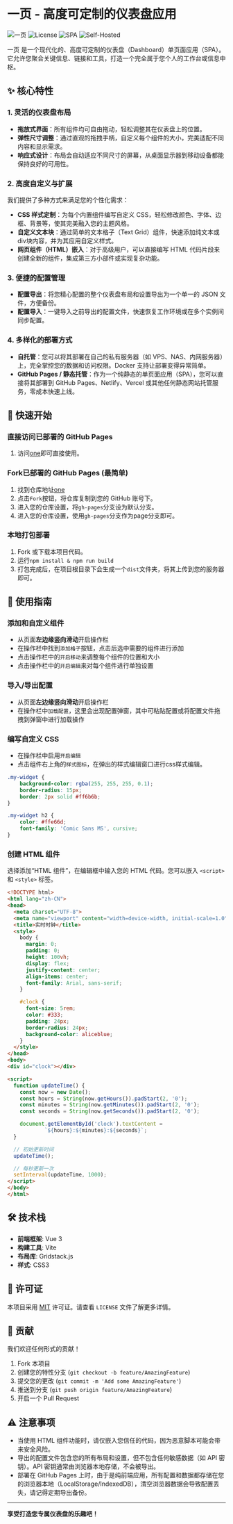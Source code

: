# 一页 - 高度可定制的仪表盘应用

![一页](https://img.shields.io/badge/Version-1.0.0-brightgreen) ![License](https://img.shields.io/badge/License-MIT-blue) ![SPA](https://img.shields.io/badge/SPA-Yes-success) ![Self-Hosted](https://img.shields.io/badge/Self--Hosted-Yes-important)

一页 是一个现代化的、高度可定制的仪表盘（Dashboard）单页面应用（SPA）。它允许您聚合关键信息、链接和工具，打造一个完全属于您个人的工作台或信息中枢。

## ✨ 核心特性

### 1. 灵活的仪表盘布局

- **拖放式界面**：所有组件均可自由拖动，轻松调整其在仪表盘上的位置。
- **弹性尺寸调整**：通过直观的拖拽手柄，自定义每个组件的大小，完美适配不同内容和显示需求。
- **响应式设计**：布局会自动适应不同尺寸的屏幕，从桌面显示器到移动设备都能保持良好的可用性。

### 2. 高度自定义与扩展

我们提供了多种方式来满足您的个性化需求：

- **CSS 样式定制**：为每个内置组件编写自定义 CSS，轻松修改颜色、字体、边框、背景等，使其完美融入您的主题风格。
- **自定义文本块**：通过简单的文本格子（Text Grid）组件，快速添加纯文本或div块内容，并为其应用自定义样式。
- **网页组件（HTML）嵌入**：对于高级用户，可以直接编写 HTML 代码片段来创建全新的组件，集成第三方小部件或实现复杂功能。

### 3. 便捷的配置管理

- **配置导出**：将您精心配置的整个仪表盘布局和设置导出为一个单一的 JSON 文件，方便备份。
- **配置导入**：一键导入之前导出的配置文件，快速恢复工作环境或在多个实例间同步配置。

### 4. 多样化的部署方式

- **自托管**：您可以将其部署在自己的私有服务器（如 VPS、NAS、内网服务器）上，完全掌控您的数据和访问权限。Docker 支持让部署变得异常简单。
- **GitHub Pages / 静态托管**：作为一个纯静态的单页面应用（SPA），您可以直接将其部署到 GitHub Pages、Netlify、Vercel
  或其他任何静态网站托管服务，零成本快速上线。

## 🚀 快速开始

### 直接访问已部署的 GitHub Pages

1. 访问[one](https://verlif.github.io/one)即可直接使用。

### Fork已部署的 GitHub Pages (最简单)

1. 找到仓库地址[one](https://github.com/Verlif/one)
2. 点击`Fork`按钮，将仓库复制到您的 GitHub 账号下。
3. 进入您的仓库设置，将`gh-pages`分支设为默认分支。
4. 进入您的仓库设置，使用`gh-pages`分支作为page分支即可。

### 本地打包部署

1. Fork 或下载本项目代码。
2. 运行`npm install & npm run build`
3. 打包完成后，在项目根目录下会生成一个`dist`文件夹，将其上传到您的服务器即可。

## 📖 使用指南

### 添加和自定义组件

- 从页面**左边缘竖向滑动**开启操作栏
- 在操作栏中找到`添加格子`按钮，点击后选中需要的组件进行添加
- 点击操作栏中的`开启移动`来调整每个组件的位置和大小
- 点击操作栏中的`开启编辑`来对每个组件进行单独设置

### 导入/导出配置

- 从页面**左边缘竖向滑动**开启操作栏
- 在操作栏中`加载配置`，这里会出现配置弹窗，其中可粘贴配置或将配置文件拖拽到弹窗中进行加载操作

### 编写自定义 CSS

- 在操作栏中启用`开启编辑`
- 点击组件右上角的`样式图标`，在弹出的样式编辑窗口进行css样式编辑。

```css
.my-widget {
    background-color: rgba(255, 255, 255, 0.1);
    border-radius: 15px;
    border: 2px solid #ff6b6b;
}

.my-widget h2 {
    color: #ffe66d;
    font-family: 'Comic Sans MS', cursive;
}
```

### 创建 HTML 组件

选择添加“HTML 组件”，在编辑框中输入您的 HTML 代码。您可以嵌入 `<script>` 和 `<style>` 标签。

```html
<!DOCTYPE html>
<html lang="zh-CN">
<head>
  <meta charset="UTF-8">
  <meta name="viewport" content="width=device-width, initial-scale=1.0">
  <title>实时时钟</title>
  <style>
    body {
      margin: 0;
      padding: 0;
      height: 100vh;
      display: flex;
      justify-content: center;
      align-items: center;
      font-family: Arial, sans-serif;
    }

    #clock {
      font-size: 5rem;
      color: #333;
      padding: 24px;
      border-radius: 24px;
      background-color: aliceblue;
    }
  </style>
</head>
<body>
<div id="clock"></div>

<script>
  function updateTime() {
    const now = new Date();
    const hours = String(now.getHours()).padStart(2, '0');
    const minutes = String(now.getMinutes()).padStart(2, '0');
    const seconds = String(now.getSeconds()).padStart(2, '0');

    document.getElementById('clock').textContent =
            `${hours}:${minutes}:${seconds}`;
  }

  // 初始更新时间
  updateTime();

  // 每秒更新一次
  setInterval(updateTime, 1000);
</script>
</body>
</html>
```

## 🛠️ 技术栈

- **前端框架**: Vue 3
- **构建工具**: Vite
- **布局库**: Gridstack.js
- **样式**: CSS3

## 📜 许可证

本项目采用 [MIT](https://opensource.org/licenses/MIT) 许可证。请查看 `LICENSE` 文件了解更多详情。

## 🤝 贡献

我们欢迎任何形式的贡献！

1. Fork 本项目
2. 创建您的特性分支 (`git checkout -b feature/AmazingFeature`)
3. 提交您的更改 (`git commit -m 'Add some AmazingFeature'`)
4. 推送到分支 (`git push origin feature/AmazingFeature`)
5. 开启一个 Pull Request

## ⚠️ 注意事项

- 当使用 HTML 组件功能时，请仅嵌入您信任的代码，因为恶意脚本可能会带来安全风险。
- 导出的配置文件包含您的所有布局和设置，但不包含任何敏感数据（如 API 密钥）。API 密钥通常由浏览器本地存储，不会被导出。
- 部署在 GitHub Pages 上时，由于是纯前端应用，所有配置和数据都存储在您的浏览器本地（LocalStorage/IndexedDB），清空浏览器数据会导致配置丢失，请记得定期导出备份。

---

**享受打造您专属仪表盘的乐趣吧！**